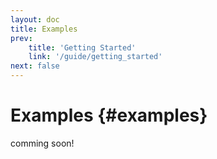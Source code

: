 ```yaml
---
layout: doc
title: Examples
prev:
    title: 'Getting Started'
    link: '/guide/getting_started'
next: false
---
```

# Examples {#examples}

comming soon!